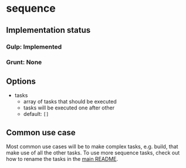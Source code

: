 # sequence

## Implementation status

### Gulp: Implemented
### Grunt: None

## Options

  * tasks
    * array of tasks that should be executed
    * tasks will be executed one after other
    * default: ``[]``

## Common use case

Most common use cases will be to make complex tasks, e.g. build, that make use of all the other tasks. To use more sequence tasks, check out how to rename the tasks in the [main README](../README.md#how-to-rename-the-task-or-have-multiple-similar-tasks).

